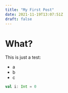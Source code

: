 ```yaml
---
title: "My First Post"
date: 2021-11-19T13:07:51Z
draft: false
---
```


# What?

This is just a test:

- a
- b
- c

```scala
val i: Int = 0
```
